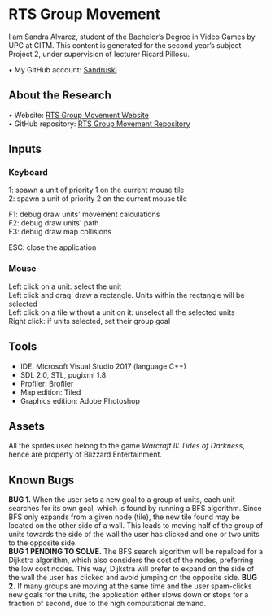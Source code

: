 ﻿# RTS Group Movement


I am Sandra Alvarez, student of the Bachelor’s Degree in Video Games by UPC at CITM. 
This content is generated for the second year’s subject Project 2, under supervision of lecturer Ricard Pillosu.

•	My GitHub account: [Sandruski](https://github.com/Sandruski)

## About the Research

•	Website: [RTS Group Movement Website](https://sandruski.github.io/RTS-Group-Movement/)<br>
•	GitHub repository: [RTS Group Movement Repository](https://github.com/Sandruski/RTS-Group-Movement)

## Inputs

### Keyboard

1: spawn a unit of priority 1 on the current mouse tile<br>
2: spawn a unit of priority 2 on the current mouse tile

F1: debug draw units' movement calculations<br>
F2: debug draw units' path<br>
F3: debug draw map collisions

ESC: close the application

### Mouse

Left click on a unit: select the unit<br>
Left click and drag: draw a rectangle. Units within the rectangle will be selected<br>
Left click on a tile without a unit on it: unselect all the selected units<br>
Right click: if units selected, set their group goal

## Tools

- IDE: Microsoft Visual Studio 2017 (language C++)
- SDL 2.0, STL, pugixml 1.8
- Profiler: Brofiler
- Map edition: Tiled
- Graphics edition: Adobe Photoshop

## Assets

All the sprites used belong to the game <I>Warcraft II: Tides of Darkness</I>, hence are property of Blizzard Entertainment.

## Known Bugs

<b>BUG 1.</b> When the user sets a new goal to a group of units, each unit searches for its own goal, which is found by running
a BFS algorithm. Since BFS only expands from a given node (tile), the new tile found may be located on the other side of a
wall. This leads to moving half of the group of units towards the side of the wall the user has clicked and one or two 
units to the opposite side.<br>
<b>BUG 1 PENDING TO SOLVE.</b> The BFS search algorithm will be repalced for a Dijkstra algorithm, which also considers
the cost of the nodes, preferring the low cost nodes. This way, Dijkstra will prefer to expand on the side of the wall the 
user has clicked and avoid jumping on the opposite side.
<b>BUG 2.</b> If many groups are moving at the same time and the user spam-clicks new goals for the units, the application either
slows down or stops for a fraction of second, due to the high computational demand.
